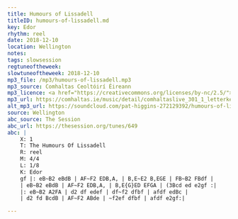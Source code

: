 ```yaml
---
title: Humours of Lissadell
titleID: humours-of-lissadell.md
key: Edor
rhythm: reel
date: 2018-12-10
location: Wellington
notes:
tags: slowsession
regtuneoftheweek:
slowtuneoftheweek: 2018-12-10
mp3_file: /mp3/humours-of-lissadell.mp3
mp3_source: Comhaltas Ceoltóirí Éireann
mp3_licence: <a href="https://creativecommons.org/licenses/by-nc/2.5/">CC-BY-NC-2.5</a>
mp3_url: https://comhaltas.ie/music/detail/comhaltaslive_301_1_letterkenny_street_session
alt_mp3_url: https://soundcloud.com/pat-higgins-272129392/humours-of-lissadell
source: Wellington
abc_source: The Session
abc_url: https://thesession.org/tunes/649
abc: |
    X: 1
    T: The Humours Of Lissadell
    R: reel
    M: 4/4
    L: 1/8
    K: Edor
    gf |: eB~B2 eBdB | AF~F2 EDB,A, | B,E~E2 B,EGE | FB~B2 FBdf |
    | eB~B2 eBdB | AF~F2 EDB,A, | B,E{G}ED EFGA | (3Bcd ed e2gf :|
    |: eB~B2 A2FA | d2 df edef | df~f2 dfbf | afdf edBc |
    | d2 fd BcdB | AF~F2 ABde | ~f2ef dfbf | afdf e2gf:|

---
```

